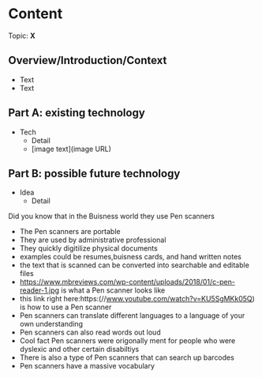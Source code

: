 # Content
Topic: **X**

## Overview/Introduction/Context
* Text
* Text

## Part A: existing technology
* Tech
  * Detail
  * [image text](image URL)

## Part B: possible future technology
* Idea
  * Detail

Did you know that in the Buisness world they use Pen scanners
* The Pen scanners are portable
* They are used by administrative professional
* They quickly digitilize physical documents
* examples could be resumes,buisness cards, and hand written notes
* the text that is scanned can be converted into searchable and editable files
* https://www.mbreviews.com/wp-content/uploads/2018/01/c-pen-reader-1.jpg is what a Pen scanner looks like
* this link right here:https:(//www.youtube.com/watch?v=KU5SgMKk05Q) is how to use a Pen scanner
* Pen scanners can translate different languages to a language of your own understanding
* Pen scanners can also read words out loud
* Cool fact Pen scanners were origonally ment for people who were dyslexic and other certain disabiltiys
* There is also a type of Pen scanners that can search up barcodes
* Pen scanners have a massive vocabulary
